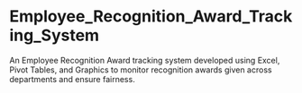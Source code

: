 # Employee_Recognition_Award_Tracking_System
An Employee Recognition Award tracking system developed using Excel, Pivot Tables, and Graphics to monitor recognition awards given across departments and ensure fairness.
